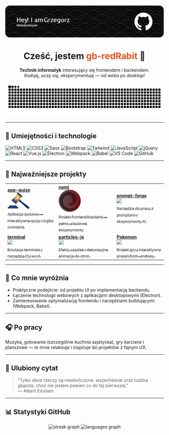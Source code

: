 <!-- HERO SECTION -->
<p align="center">
  <img src="./github-header-image.png"  alt="hero" />
</p>
<h1 align="center">Cześć, jestem <span style="color:#e95420;">gb-redRabit</span> 👋</h1>
<p align="center">
  <b>Technik informatyk</b> interesujący się frontendem i backendem.<br>
  <i>Koduję, uczę się, eksperymentuję — od weba po desktop!</i>
</p>

<!-- SNAKE ANIMATION -->
<p align="center">
  <!-- Podmień na swój wygenerowany czarny snake, jeśli używasz workflow Platane/snk -->
  <img src="https://raw.githubusercontent.com/gb-redRabit/gb-redRabit/output/github-contribution-grid-snake.svg" alt="snake animation" />
</p>

---

## 🔧 Umiejętności i technologie

![HTML5](https://img.shields.io/badge/HTML5-E34F26?logo=html5&logoColor=fff&style=flat)
![CSS3](https://img.shields.io/badge/CSS3-1572B6?logo=css3&logoColor=fff&style=flat)
![Sass](https://img.shields.io/badge/Sass-CC6699?logo=sass&logoColor=fff&style=flat)
![Bootstrap](https://img.shields.io/badge/Bootstrap-7952B3?logo=bootstrap&logoColor=fff&style=flat)
![Tailwind](https://img.shields.io/badge/Tailwind_CSS-38B2AC?logo=tailwind-css&logoColor=fff&style=flat)
![JavaScript](https://img.shields.io/badge/JavaScript-F7DF1E?logo=javascript&logoColor=222&style=flat)
![jQuery](https://img.shields.io/badge/jQuery-0769AD?logo=jquery&logoColor=fff&style=flat)
![React](https://img.shields.io/badge/React-61DAFB?logo=react&logoColor=222&style=flat)
![Vue.js](https://img.shields.io/badge/Vue.js-4FC08D?logo=vue.js&logoColor=fff&style=flat)
![Electron](https://img.shields.io/badge/Electron-2B2E3A?logo=electron&logoColor=9FEAF9&style=flat)
![Webpack](https://img.shields.io/badge/Webpack-8DD6F9?logo=webpack&logoColor=222&style=flat)
![Babel](https://img.shields.io/badge/Babel-F9DC3E?logo=babel&logoColor=222&style=flat)
![VS Code](https://img.shields.io/badge/VS_Code-007ACC?logo=visual-studio-code&logoColor=fff&style=flat)
![GitHub](https://img.shields.io/badge/GitHub-181717?logo=github&logoColor=fff&style=flat)

---

## 🚀 Najważniejsze projekty

<table>
  <tr>
    <td>
      <a href="https://github.com/gb-redRabit/app-quize">
        <b>app-quize</b><br>
        <img src="https://raw.githubusercontent.com/gb-redRabit/app-quize/main/frontend/public/favicon.ico" width="70"><br>
        <sub>Aplikacja quizowa — interaktywne quizy i logika oceniania.</sub>
      </a>
    </td>
    <td>
      <a href="https://github.com/gb-redRabit/nami">
        <b>nami</b><br>
        <img src="https://raw.githubusercontent.com/gb-redRabit/nami/main/resources/icon.png" width="70"><br>
        <sub>Projekt frontend/backend — pełno-stackowe eksperymenty.</sub>
      </a>
    </td>
    <td>
      <a href="https://github.com/gb-redRabit/prompt-forge">
        <b>prompt-forge</b><br>
        <img src="https://raw.githubusercontent.com/gb-redRabit/prompt-forge/main/public/icon.png" width="70"><br>
        <sub>Narzędzia do pracy z promptami / eksperymenty AI.</sub>
      </a>
    </td>
  </tr>
  <tr>
    <td>
      <a href="https://github.com/gb-redRabit/terminal">
        <b>terminal</b><br>
        <img src="https://raw.githubusercontent.com/gb-redRabit/terminal/main/public/icon.png" width="70"><br>
        <sub>Emulacja terminala / narzędzia CLI w UI.</sub>
      </a>
    </td>
    <td>
      <a href="https://github.com/gb-redRabit/particles-js">
        <b>particles-js</b><br>
        <img src="https://raw.githubusercontent.com/gb-redRabit/particles-js/main/public/icon.png" width="70"><br>
        <sub>Efekty cząstek i dekoracyjne animacje do stron.</sub>
      </a>
    </td>
    <td>
      <a href="https://github.com/gb-redRabit/Pokemon">
        <b>Pokemon</b><br>
        <img src="https://raw.githubusercontent.com/gb-redRabit/Pokemon/main/public/icon.png" width="70"><br>
        <sub>Projekt gry / interaktywny projekt front-endowy.</sub>
      </a>
    </td>
  </tr>
</table>

---

## 🎯 Co mnie wyróżnia

- Praktyczne podejście: od projektu UI po implementację backendu.
- Łączenie technologii webowych z aplikacjami desktopowymi (Electron).
- Zainteresowanie optymalizacją frontendu i narzędziami buildującymi (Webpack, Babel).

---

## 🎧 Po pracy

Muzyka, gotowanie (szczególnie kuchnia azjatycka), gry karciane i planszowe — to mnie relaksuje i inspiruje do projektów z fajnym UX.

---

## 💬 Ulubiony cytat

> "Tylko dwie rzeczy są nieskończone: wszechświat oraz ludzka głupota, choć nie jestem pewien co do tej pierwszej."  
> — Albert Einstein

---

## 📊 Statystyki GitHub

<div align="center">
  <img src="https://streak-stats.demolab.com?user=gb-redRabit&locale=en&mode=weekly&theme=dark&hide_border=false&border_radius=5" height="150" alt="streak graph"  />
  <img src="https://github-readme-stats.vercel.app/api/top-langs?username=gb-redRabit&locale=en&hide_title=true&layout=compact&card_width=320&langs_count=5&theme=dark&hide_border=false" height="150" alt="languages graph"  />
</div>
